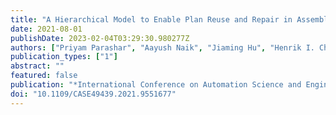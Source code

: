 ```yaml
---
title: "A Hierarchical Model to Enable Plan Reuse and Repair in Assembly Domains"
date: 2021-08-01
publishDate: 2023-02-04T03:29:30.980277Z
authors: ["Priyam Parashar", "Aayush Naik", "Jiaming Hu", "Henrik I. Christensen"]
publication_types: ["1"]
abstract: ""
featured: false
publication: "*International Conference on Automation Science and Engineering (CASE)*"
doi: "10.1109/CASE49439.2021.9551677"
---
```


